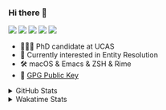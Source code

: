 ### Hi there 👋

[![](https://img.shields.io/badge/-Email-325180?logo=maildotru&logoColor=white&style=flat-square)](mailto:hi@wang.tianshu.me)
[![](https://img.shields.io/badge/-GitHub-black?logo=GitHub&style=flat-square)](https://github.com/tshu-w)
[![](https://img.shields.io/badge/-Telegram-26a5e4?labelColor=fafafa&logo=telegram&style=flat-square)](https://t.me/tshu_w) 
[![](https://img.shields.io/badge/-Twitter-1da1f2?logo=Twitter&logoColor=white&style=flat-square)](https://twitter.com/tshu_w)
[![](https://komarev.com/ghpvc/?username=tshu-w&color=blueviolet&style=flat-square)]()



- 🧑🏻‍🎓 PhD candidate at UCAS
- 🔭 Currently interested in Entity Resolution
- 🛠 macOS & Emacs & ZSH & Rime
- 🔑 [GPG Public Key](https://github.com/tshu-w/dotfiles/blob/main/config/gnupg/public.asc)

<details>

<summary>GitHub Stats</summary>

![Tianshu's GitHub stats](https://github-readme-stats.vercel.app/api?username=tshu-w&show_icons=true&theme=buefy&count_private=true)
  
</details>


<details>
  <summary>Wakatime Stats</summary>

  Currently, files accessed by tramp cannot be tracked by wakatime, see https://github.com/wakatime/wakatime-mode/issues/27
  <br>
  
<!--START_SECTION:waka-->
![Code Time](http://img.shields.io/badge/Code%20Time-6%2C465%20hrs%2048%20mins-blue)

**I'm a Night 🦉** 

```text
🌞 Morning                262 commits         ██░░░░░░░░░░░░░░░░░░░░░░░   09.79 % 
🌆 Daytime                972 commits         █████████░░░░░░░░░░░░░░░░   36.31 % 
🌃 Evening                1163 commits        ███████████░░░░░░░░░░░░░░   43.44 % 
🌙 Night                  280 commits         ███░░░░░░░░░░░░░░░░░░░░░░   10.46 % 
```
📅 **I'm Most Productive on Tuesday** 

```text
Monday                   457 commits         ████░░░░░░░░░░░░░░░░░░░░░   17.07 % 
Tuesday                  701 commits         ███████░░░░░░░░░░░░░░░░░░   26.19 % 
Wednesday                364 commits         ███░░░░░░░░░░░░░░░░░░░░░░   13.60 % 
Thursday                 185 commits         ██░░░░░░░░░░░░░░░░░░░░░░░   06.91 % 
Friday                   482 commits         █████░░░░░░░░░░░░░░░░░░░░   18.01 % 
Saturday                 327 commits         ███░░░░░░░░░░░░░░░░░░░░░░   12.22 % 
Sunday                   161 commits         ██░░░░░░░░░░░░░░░░░░░░░░░   06.01 % 
```


📊 **This Week I Spent My Time On** 

```text
💬 Programming Languages: 
sh                       21 hrs 57 mins      █████████████████████████   100.00 % 

🔥 Editors: 
Zsh                      21 hrs 57 mins      █████████████████████████   100.00 % 

🐱‍💻 Projects: 
Terminal                 14 hrs 58 mins      █████████████████░░░░░░░░   68.23 % 
uniblocker               6 hrs 27 mins       ███████░░░░░░░░░░░░░░░░░░   29.38 % 
dotfiles                 27 mins             █░░░░░░░░░░░░░░░░░░░░░░░░   02.07 % 
xmdc                     3 mins              ░░░░░░░░░░░░░░░░░░░░░░░░░   00.26 % 
universal-blocker        0 secs              ░░░░░░░░░░░░░░░░░░░░░░░░░   00.05 % 

💻 Operating System: 
Linux                    11 hrs 42 mins      █████████████░░░░░░░░░░░░   53.32 % 
Mac                      10 hrs 14 mins      ████████████░░░░░░░░░░░░░   46.68 % 
```

**I Mostly Code in Python** 

```text
Python                   19 repos            █████████░░░░░░░░░░░░░░░░   35.85 % 
Emacs Lisp               10 repos            █████░░░░░░░░░░░░░░░░░░░░   18.87 % 
Ruby                     3 repos             █░░░░░░░░░░░░░░░░░░░░░░░░   05.66 % 
Jupyter Notebook         2 repos             █░░░░░░░░░░░░░░░░░░░░░░░░   03.77 % 
Lua                      1 repo              ░░░░░░░░░░░░░░░░░░░░░░░░░   01.89 % 
```




 Last Updated on 21/05/2023 08:13:03 UTC
<!--END_SECTION:waka-->
</details>
